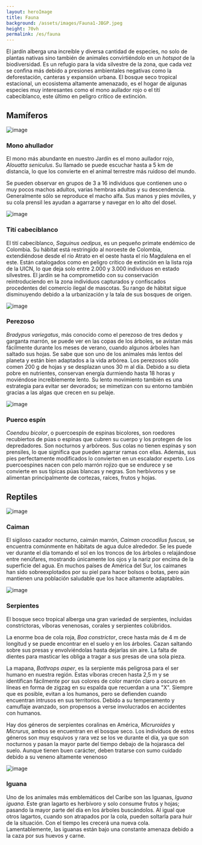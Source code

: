 ```yaml
---
layout: heroImage 
title: Fauna
background: /assets/images/Fauna1-JBGP.jpeg
height: 70vh
permalink: /es/fauna
---
```

El jardín alberga una increíble y diversa cantidad de especies, no solo de plantas nativas sino también de animales convirtiéndolo en un *hotspot* de la biodiversidad. Es un refugio para la vida silvestre de la zona, que cada vez se confina más debido a presiones ambientales negativas como la deforestación, canteras y expansión urbana. El bosque seco tropical estacional, un ecosistema altamente amenazado, es el hogar de algunas especies muy interesantes como el mono aullador rojo o el tití cabeciblanco, este último en peligro crítico de extinción.

## Mamíferos

![image](/assets/images/HowlerJBGP.jpeg)
### Mono ahullador 
El mono más abundante en nuestro Jardín es el mono aullador rojo, *Alouatta seniculus*. Su llamado se puede escuchar hasta a 5 km de distancia, lo que los convierte en el animal terrestre más ruidoso del mundo.

Se pueden observar en grupos de 3 a 16 individuos que contienen uno o muy pocos machos adultos, varias hembras adultas y su descendencia. Generalmente sólo se reproduce el macho alfa. Sus manos y pies móviles, y su cola prensil les ayudan a agarrarse y navegar en lo alto del dosel.

![image](/assets/images/MandarinJBGP.jpeg)
### Tití cabeciblanco
El tití cabeciblanco, *Saguinus oedipus*, es un pequeño primate endémico de Colombia. Su hábitat está restringido al noroeste de Colombia, extendiéndose desde el río Atrato en el oeste hasta el río Magdalena en el este. Están catalogados como en peligro crítico de extinción en la lista roja de la UICN, lo que deja solo entre 2.000 y 3.000 individuos en estado silvestres. El jardín se ha comprometido con su conservación reintroduciendo en la zona individuos capturados y confiscados procedentes del comercio ilegal de mascotas. Su rango de hábitat sigue disminuyendo debido a la urbanización y la tala de sus bosques de origen.

![image](/assets/images/SlothJBGP.jpeg)
### Perezoso
*Bradypus variegatus*, más conocido como el perezoso de tres dedos y garganta marrón, se puede ver en las copas de los árboles, se avistan más fácilmente durante los meses de verano, cuando algunos árboles han saltado sus hojas. Se sabe que son uno de los animales más lentos del planeta y están bien adaptados a la vida arbórea. Los perezosos sólo comen 200 g de hojas y se desplazan unos 30 m al día. Debido a su dieta pobre en nutrientes, conservan energía durmiendo hasta 18 horas y moviéndose increíblemente lento. Su lento movimiento también es una estrategia para evitar ser devorados; se mimetizan con su entorno también gracias a las algas que crecen en su pelaje.

![image](/assets/images/PorcupineJBGP.jpeg)
### Puerco espín
*Coendou bicolor*, o puercoespín de espinas bicolores, son roedores recubiertos de púas o espinas que cubren su cuerpo y los protegen de los depredadores. Son nocturnos y arbóreos. Sus colas no tienen espinas y son prensiles, lo que significa que pueden agarrar ramas con ellas. Además, sus pies perfectamente modificados lo convierten en un escalador experto. Los puercoespines nacen con pelo marrón rojizo que se endurece y se convierte en sus típicas púas blancas y negras. Son herbívoros y se alimentan principalmente de cortezas, raíces, frutos y hojas.

## Reptiles
![image](/assets/images/CaimanJBGP.jpeg)
### Caiman
El sigiloso cazador nocturno, caimán marrón, *Caiman crocodilus fuscus*, se encuentra comúnmente en hábitats de agua dulce alrededor. Se les puede ver durante el día tomando el sol en los troncos de los árboles o relajándose entre nenúfares, mostrando únicamente los ojos y la nariz por encima de la superficie del agua. En muchos países de América del Sur, los caimanes han sido sobreexplotados por su piel para hacer bolsos o botas, pero aún mantienen una población saludable que los hace altamente adaptables.

![image](/assets/images/SnakesJBGP.jpeg)
### Serpientes
El bosque seco tropical alberga una gran variedad de serpientes, incluidas constrictoras, víboras venenosas, corales y serpientes colúbridos.

La enorme boa de cola roja, *Boa constrictor*, crece hasta más de 4 m de longitud y se puede encontrar en el suelo y en los árboles. Cazan saltando sobre sus presas y envolviéndolas hasta dejarlas sin aire. La falta de dientes para masticar les obliga a tragar a sus presas de una sola pieza.

La mapana, *Bothrops asper*, es la serpiente más peligrosa para el ser humano en nuestra región. Estas víboras crecen hasta 2,5 m y se identifican fácilmente por sus colores de color marrón claro a oscuro en líneas en forma de zigzag en su espalda que recuerdan a una "X". Siempre que es posible, evitan a los humanos, pero se defienden cuando encuentran intrusos en sus territorios. Debido a su temperamento y camuflaje avanzado, son propensos a verse involucrados en accidentes con humanos.

Hay dos géneros de serpientes coralinas en América, *Micruroides* y *Micrurus*, ambos se encuentran en el bosque seco. Los individuos de estos géneros son muy esquivos y rara vez se los ve durante el día, ya que son nocturnos y pasan la mayor parte del tiempo debajo de la hojarasca del suelo. Aunque tienen buen carácter, deben tratarse con sumo cuidado debido a su veneno altamente venenoso

![image](/assets/images/IguanaJBGP.jpeg)
### Iguana
Uno de los animales más emblemáticos del Caribe son las Iguanas, *Iguana iguana*. Este gran lagarto es herbívoro y solo consume frutos y hojas; pasando la mayor parte del día en los árboles buscándolos. Al igual que otros lagartos, cuando son atrapados por la cola, pueden soltarla para huir de la situación. Con el tiempo les crecerá una nueva cola. Lamentablemente, las iguanas están bajo una constante amenaza debido a la caza por sus huevos y carne.
